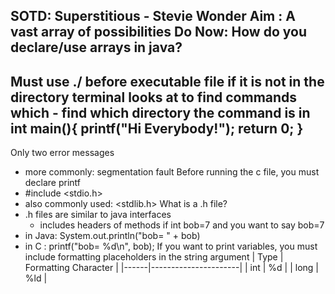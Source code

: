 SOTD: Superstitious - Stevie Wonder
Aim : A vast array of possibilities
Do Now: How do you declare/use arrays in java?
------------------------------------------------------------------------------------
Must use ./ before executable file if it is not in the directory terminal looks at to find commands
which <command> - find which directory the command is in
int main(){
  printf("Hi Everybody!");
  return 0;
}
------------------------------------------------------------------------------------
Only two error messages
- more commonly: segmentation fault
Before running the c file, you must declare printf
- #include <stdio.h>
- also commonly used: <stdlib.h>
What is a .h file?
- .h files are similar to java interfaces
  - includes headers of methods
if int bob=7 and you want to say bob=7
- in Java: System.out.println("bob= " + bob)
- in C   : printf("bob= %d\n", bob);
If you want to print variables, you must include formatting placeholders in the string argument
| Type | Formatting Character |
|------|----------------------|
| int  |          %d          |
| long |        %ld           |
